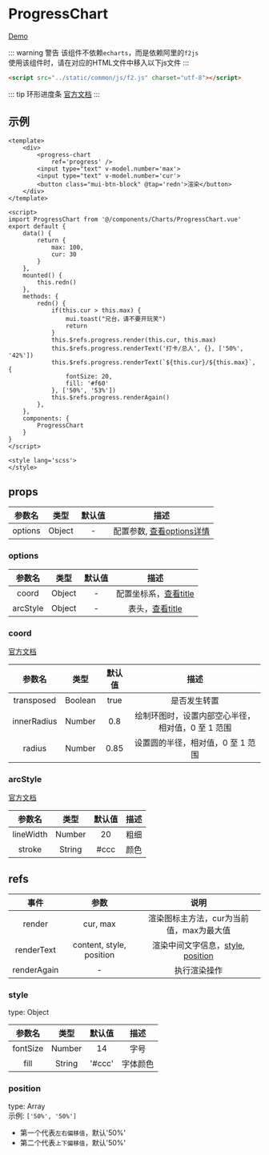 # ProgressChart
[Demo](http://infozx.gitee.io/infozx_temp/dist/module/progressChart.html) <br />

::: warning 警告
该组件不依赖`echarts`，而是依赖阿里的`f2js` <br />
使用该组件时，请在对应的HTML文件中移入以下js文件
:::
``` html
<script src="../static/common/js/f2.js" charset="utf-8"></script>
```

::: tip 环形进度条
[官方文档](https://antv.alipay.com/zh-cn/f2/3.x/index.html)
:::

## 示例
``` vue{12}
<template>
	<div>
		<progress-chart
			ref='progress' />
		<input type="text" v-model.number='max'>
		<input type="text" v-model.number='cur'>
		<button class="mui-btn-block" @tap='redn'>渲染</button>
	</div>
</template>

<script>
import ProgressChart from '@/components/Charts/ProgressChart.vue'
export default {
	data() {
		return {
			max: 100,
			cur: 30
		}
	},
	mounted() {
		this.redn()
	},
	methods: {
		redn() {
			if(this.cur > this.max) {
				mui.toast("兄台，请不要开玩笑")
				return
			}
			this.$refs.progress.render(this.cur, this.max)
			this.$refs.progress.renderText('打卡/总人', {}, ['50%', '42%'])
			this.$refs.progress.renderText(`${this.cur}/${this.max}`, {
				fontSize: 20,
				fill: '#f60'
			}, ['50%', '53%'])
			this.$refs.progress.renderAgain()
		},
	},
	components: {
		ProgressChart
	}
}
</script>

<style lang='scss'>
</style>
```

## props
|参数名|类型|默认值|描述|
|:---:|:---:|:---:|:---:|
|options|Object|-|配置参数, [查看options详情](#options)|

### options
|参数名|类型|默认值|描述|
|:---:|:---:|:---:|:---:|
|coord|Object|-|配置坐标系，[查看title](#coord)|
|arcStyle|Object|-|表头，[查看title](#title)|

### coord
[官方文档](https://antv.alipay.com/zh-cn/f2/3.x/api/chart.html#_coord)

|参数名|类型|默认值|描述|
|:---:|:---:|:---:|:---:|
|transposed|Boolean|true|是否发生转置|
|innerRadius|Number|0.8|绘制环图时，设置内部空心半径，相对值，0 至 1 范围|
|radius|Number|0.85|设置圆的半径，相对值，0 至 1 范围|

### arcStyle
[官方文档](https://antv.alipay.com/zh-cn/f2/3.x/api/chart.html#_coord)

|参数名|类型|默认值|描述|
|:---:|:---:|:---:|:---:|
|lineWidth|Number|20|粗细|
|stroke|String|#ccc|颜色|

## refs
|事件|参数|说明|
|:---:|:---:|:---:|
|render|cur, max|渲染图标主方法，cur为当前值，max为最大值|
|renderText|content, style, position|渲染中间文字信息，[style](#style), [position](#position)|
|renderAgain|-|执行渲染操作|

### style
type: Object

|参数名|类型|默认值|描述|
|:---:|:---:|:---:|:---:|
|fontSize|Number|14|字号|
|fill|String|'#ccc'|字体颜色|

### position
type: Array <br />
示例: `['50%', '50%']`
- 第一个代表`左右偏移值`，默认'50%'
- 第二个代表`上下偏移值`，默认'50%'
